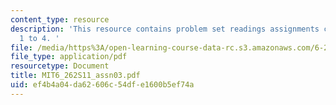 ```yaml
---
content_type: resource
description: 'This resource contains problem set readings assignments chapter 3: section
  1 to 4. '
file: /media/https%3A/open-learning-course-data-rc.s3.amazonaws.com/6-262-discrete-stochastic-processes-spring-2011/ef4b4a04da62606c54dfe1600b5ef74a_MIT6_262S11_assn03.pdf
file_type: application/pdf
resourcetype: Document
title: MIT6_262S11_assn03.pdf
uid: ef4b4a04-da62-606c-54df-e1600b5ef74a
---
```

